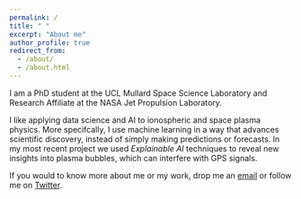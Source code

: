```yaml
---
permalink: /
title: " "
excerpt: "About me"
author_profile: true
redirect_from: 
  - /about/
  - /about.html
---
```

I am a PhD student at the UCL Mullard Space Science Laboratory and Research Affiliate at the NASA Jet Propulsion Laboratory. 

I like applying data science and AI to ionospheric and space plasma physics. More specifcally, I use machine learning in a way that advances scientific discovery, instead of simply making predictions or forecasts. In my most recent project we used _Explainable AI_ techniques to reveal new insights into plasma bubbles, which can interfere with GPS signals.

If you would to know more about me or my work, drop me an [email](mailto:sachin.reddy.18@ucl.ac.uk) or follow me on [Twitter](https://twitter.com/red_sach).


